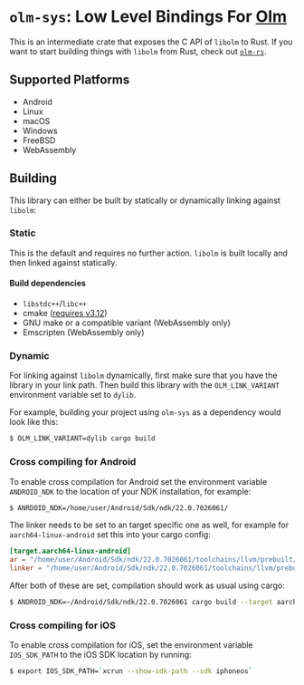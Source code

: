 # `olm-sys`: Low Level Bindings For [Olm](https://git.matrix.org/git/olm/)

This is an intermediate crate that exposes the C API of `libolm` to Rust. If you want to start building things with `libolm` from Rust, check out [`olm-rs`](https://crates.io/crates/olm-rs).

## Supported Platforms

- Android
- Linux
- macOS
- Windows
- FreeBSD
- WebAssembly

## Building

This library can either be built by statically or dynamically linking against `libolm`:

### Static

This is the default and requires no further action. `libolm` is built locally and then linked against statically.

#### Build dependencies

- `libstdc++`/`libc++`
- cmake ([requires v3.12](https://github.com/alexcrichton/cmake-rs/issues/131))
- GNU make or a compatible variant (WebAssembly only)
- Emscripten (WebAssembly only)

### Dynamic

For linking against `libolm` dynamically, first make sure that you have the library in your link path.
Then build this library with the `OLM_LINK_VARIANT` environment variable set to `dylib`.

For example, building your project using `olm-sys` as a dependency would look like this:

```bash
$ OLM_LINK_VARIANT=dylib cargo build
```

### Cross compiling for Android

To enable cross compilation for Android set the environment variable
`ANDROID_NDK` to the location of your NDK installation, for example:

```bash
$ ANRDOID_NDK=/home/user/Android/Sdk/ndk/22.0.7026061/
```

The linker needs to be set to an target specific one as well, for example for
`aarch64-linux-android` set this into your cargo config:

```toml
[target.aarch64-linux-android]
ar = "/home/user/Android/Sdk/ndk/22.0.7026061/toolchains/llvm/prebuilt/linux-x86_64/bin/ar"
linker = "/home/user/Android/Sdk/ndk/22.0.7026061/toolchains/llvm/prebuilt/linux-x86_64/bin/aarch64-linux-android30-clang"
```

After both of these are set, compilation should work as usual using cargo:

```bash
$ ANDROID_NDK=~/Android/Sdk/ndk/22.0.7026061 cargo build --target aarch64-linux-android
```

### Cross compiling for iOS

To enable cross compilation for iOS, set the environment variable
`IOS_SDK_PATH` to the iOS SDK location by running:

```bash
$ export IOS_SDK_PATH=`xcrun --show-sdk-path --sdk iphoneos`
```
